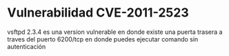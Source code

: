 # Vulnerabilidad CVE-2011-2523 
<p>vsftpd 2.3.4 es una version vulnerable en donde existe una puerta trasera a traves del puerto 6200/tcp en donde puedes ejecutar comando sin
autenticación </p>
